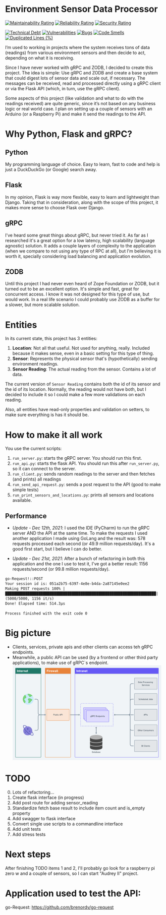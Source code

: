 # Environment Sensor Data Processor
[![Maintainability Rating](https://sonarcloud.io/api/project_badges/measure?project=brenordv_grpc-env-sensors&metric=sqale_rating)](https://sonarcloud.io/summary/new_code?id=brenordv_grpc-env-sensors)
[![Reliability Rating](https://sonarcloud.io/api/project_badges/measure?project=brenordv_grpc-env-sensors&metric=reliability_rating)](https://sonarcloud.io/summary/new_code?id=brenordv_grpc-env-sensors)
[![Security Rating](https://sonarcloud.io/api/project_badges/measure?project=brenordv_grpc-env-sensors&metric=security_rating)](https://sonarcloud.io/summary/new_code?id=brenordv_grpc-env-sensors)

[![Technical Debt](https://sonarcloud.io/api/project_badges/measure?project=brenordv_grpc-env-sensors&metric=sqale_index)](https://sonarcloud.io/summary/new_code?id=brenordv_grpc-env-sensors)
[![Vulnerabilities](https://sonarcloud.io/api/project_badges/measure?project=brenordv_grpc-env-sensors&metric=vulnerabilities)](https://sonarcloud.io/summary/new_code?id=brenordv_grpc-env-sensors)
[![Bugs](https://sonarcloud.io/api/project_badges/measure?project=brenordv_grpc-env-sensors&metric=bugs)](https://sonarcloud.io/summary/new_code?id=brenordv_grpc-env-sensors)
[![Code Smells](https://sonarcloud.io/api/project_badges/measure?project=brenordv_grpc-env-sensors&metric=code_smells)](https://sonarcloud.io/summary/new_code?id=brenordv_grpc-env-sensors)
[![Duplicated Lines (%)](https://sonarcloud.io/api/project_badges/measure?project=brenordv_grpc-env-sensors&metric=duplicated_lines_density)](https://sonarcloud.io/summary/new_code?id=brenordv_grpc-env-sensors)

I’m used to working in projects where the system receives tons of data (readings) from various environment sensors and 
then decide to act, depending on what it is receiving.

Since I have never worked with gRPC and ZODB, I decided to create this project.
The idea is simple: Use gRPC and ZODB and create a base system that could digest lots of sensor data and scale out,
if necessary. The messages can be received, read and processed directly using a gRPC client or via the Flask API (which,
in turn, use the gRPC client).

Some aspects of this project (like validation and what to do with the readings received) are quite generic,
since it’s not based on any business logic or real world case. I plan on setting up a couple of sensors with an 
Arduino (or a Raspberry Pi) and make it send the readings to the API.

# Why Python, Flask and gRPC?
## Python
My programming language of choice. Easy to learn, fast to code and help is just a DuckDuckGo (or Google) search away.

## Flask
In my opinion, Flask is way more flexible, easy to learn and lightweight than Django. Taking that in consideration, 
along with the scope of this project, it makes more sense to choose Flask over Django.

## gRPC
I've heard some great things about gRPC, but never tried it. As far as I researched it's a great option for a low 
latency, high scalability (language agnostic) solution. It adds a couple layers of complexity to the application (when
we compare to not using any type of RPC at all), but I'm believing it is worth it, specially considering load balancing 
and application evolution.

## ZODB
Until this project I had never even heard of Zope Foundation or ZODB, but it turned out to be an excellent option.
It's simple and fast, great for concurrent access. I know it was not designed for this type of use, but would work.
In a real life scenario I could probably use ZODB as a buffer for a slower, but more scalable solution.


# Entities
In its current state, this project has 3 entities:
1. **Location**: Not all that useful. Not used for anything, really. Included because it makes sense, even in a basic 
setting for this type of thing.
2. **Sensor**: Represents the physical sensor that's (hypothetically) sending environment readings.
3. **Sensor Reading**: The actual reading from the sensor. Contains a lot of data.

The current version of `Sensor Reading` contains both the id of its sensor and the id of its location. Normally, the 
reading would not have both, but I decided to include it so I could make a few more validations on each reading.

Also, all entities have read-only properties and validation on setters, to make sure everything is has it should be.

# How to make it all work
You use the current scripts:
1. `run_server.py`: starts the gRPC server. You should run this first.
2. `run_api.py`: starts the flask API. You should run this after `run_server.py`, so it can connect to the server.
3. `run_client.py`: sends random readings to the server and then fetches (and prints) all readings
4. `run_send_api_request.py`: sends a post request to the API (good to make simple tests)
5. `run_print_sensors_and_locations.py`: prints all sensors and locations available.

## Performance
- *Update - Dec 12th, 2021*: I used the IDE (PyCharm) to run the gRPC server AND the API at the same time. To make the 
requests I used another application I made using GoLang and the result was: 578 requests processed each second 
(or 49.9 million requests/day). It's a good first start, but I believe I can do better.

- *Update - Dec 21st, 2021*: After a bunch of refactoring in both this application and the one I use to test it, I've 
got a better result: 1156 requests/second (or 99.8 million requests/day).

```shell
go-Request!::POST
Your session id is: 051a2b75-6397-4e8e-b4da-2a87145e0ee2
Making POST requests 100% |████████████████████████████████████████████████████████████████████| (5000/5000, 1156 it/s)
Done! Elapsed time: 514.3µs

Process finished with the exit code 0

```

# Big picture
- Clients, services, private apis and other clients can access teh gRPC endpoints.
- Meanwhile, a public API can be used (by a frontend or other third party applications), to make use of gRPC`s endpoint.  
![Simplified big picture of this project](schema_envisdp_v1simple.png)


# TODO
0. Lots of refactoring...
1. Create flask interface (in progress)
2. Add post route for adding sensor_reading
3. Standardize fetch base result to include item count and is_empty property
4. Add swagger to flask interface
5. Convert single use scripts to a commandline interface
6. Add unit tests
7. Add stress tests


# Next steps
After finishing TODO items 1 and 2, I'll probably go look for a raspberry pi zero w and a couple of sensors, so I 
can start "Audrey II" project.

# Application used to test the API:
go-Request: https://github.com/brenordv/go-request
